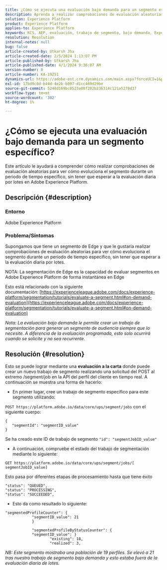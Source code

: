 ```yaml
---
title: ¿Cómo se ejecuta una evaluación bajo demanda para un segmento específico?
description: Aprenda a realizar comprobaciones de evaluación aleatorias para ver la evolución del segmento durante un periodo de tiempo específico en Adobe Experience Platform.
solution: Experience Platform
product: Experience Platform
applies-to: Experience Platform
keywords: KCS, AEP, evaluación, trabajo de segmento, bajo demanda, Experience Platform
resolution: Resolution
internal-notes: null
bug: false
article-created-by: Utkarsh Jha
article-created-date: 2/5/2024 1:13:07 PM
article-published-by: Utkarsh Jha
article-published-date: 4/1/2024 9:36:07 AM
version-number: 8
article-number: KA-19251
dynamics-url: https://adobe-ent.crm.dynamics.com/main.aspx?forceUCI=1&pagetype=entityrecord&etn=knowledgearticle&id=4ad2f546-28c4-ee11-9079-6045bd006b25
exl-id: 17bd9c0d-b44d-4e2b-b097-d1cc469d29be
source-git-commit: 5248d169bc0523a08f202b236314c121a5278d37
workflow-type: tm+mt
source-wordcount: '302'
ht-degree: 1%

---
```


# ¿Cómo se ejecuta una evaluación bajo demanda para un segmento específico?


Este artículo le ayudará a comprender cómo realizar comprobaciones de evaluación aleatorias para ver cómo evoluciona el segmento durante un periodo de tiempo específico, sin tener que esperar a la evaluación diaria por lotes en Adobe Experience Platform.

## Descripción {#description}


### Entorno

Adobe Experience Platform

### Problema/Síntomas

Supongamos que tiene un segmento de Edge y que le gustaría realizar comprobaciones de evaluación aleatorias para ver cómo evoluciona el segmento durante un periodo de tiempo específico, sin tener que esperar a la evaluación diaria por lotes.

NOTA: La segmentación de Edge es la capacidad de evaluar segmentos en Adobe Experience Platform de forma instantánea en Edge

Esto está relacionado con la siguiente documentación: [https://experienceleague.adobe.com/docs/experience-platform/segmentation/tutorials/evaluate-a-segment.html#on-demand-evaluation](https://experienceleague.adobe.com/docs/experience-platform/segmentation/tutorials/evaluate-a-segment.html#on-demand-evaluation)

*Nota: La evaluación bajo demanda le permite crear un trabajo de segmentación para generar un segmento de audiencia siempre que lo necesite. A diferencia de la evaluación programada, esto solo ocurrirá cuando se solicite y no sea recurrente.*


## Resolución {#resolution}


Esto se puede lograr mediante una <b>evaluación a la carta</b> donde puede crear un nuevo trabajo de segmento realizando una solicitud del POST al extremo /segment/job en la API del perfil del cliente en tiempo real. A continuación se muestra una forma de hacerlo:

- En primer lugar, cree un trabajo de segmento específico para este segmento utilizando:


`POST https://platform.adobe.io/data/core/ups/segment/jobs` con el siguiente cuerpo:


```
{
   "segmentId": "segmentID_value"
}
```


Se ha creado este ID de trabajo de segmento `"id": "segmentJobID_value"`

- A continuación, compruebe el estado del trabajo de segmentación mediante lo siguiente:


`GET https://platform.adobe.io/data/core/ups/segment/jobs/[ segmentJobID_value]`

Esto pasa por diferentes etapas de procesamiento hasta que tiene éxito




```
"status": "QUEUED",
"status": "PROCESSING",
"status": "SUCCEEDED",
```




- Esto da como resultado lo siguiente:





```
"segmentedProfileCounter": {
            "segmentID_value": 21
            }

            "segmentedProfileByStatusCounter": {
            "segmentID_value": }
                    "existing": 18,
                    "realized": 3,
```




*NB: Este segmento mostraba una población de 19 perfiles. Se elevó a 21 tras nuestro trabajo de segmento bajo demanda y esto estaba fuera de la evaluación diaria de lotes.*
